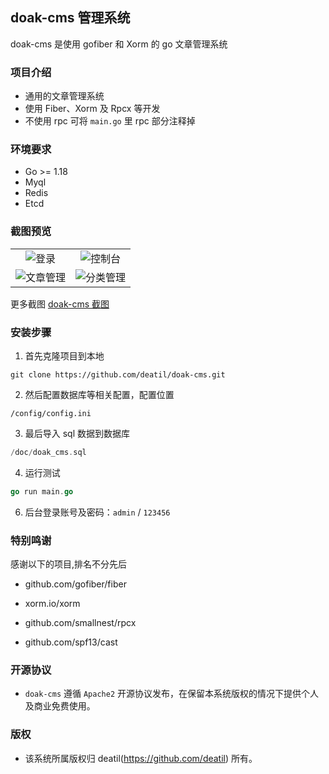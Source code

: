 ## doak-cms 管理系统

doak-cms 是使用 gofiber 和 Xorm 的 go 文章管理系统


### 项目介绍

*  通用的文章管理系统
*  使用 Fiber、Xorm 及 Rpcx 等开发
*  不使用 rpc 可将 `main.go` 里 rpc 部分注释掉


### 环境要求

 - Go >= 1.18
 - Myql
 - Redis
 - Etcd


### 截图预览

<table>
    <tr>
        <td width="50%">
            <center>
                <img alt="登录" src="https://user-images.githubusercontent.com/24578855/174941901-3f5dbcf7-2d0a-40dc-8dc1-14a92e4a8604.png" />
            </center>
        </td>
        <td width="50%">
            <center>
                <img alt="控制台" src="https://user-images.githubusercontent.com/24578855/174941661-795ae01a-c8b4-4275-8fbb-d50a7927a200.png" />
            </center>
        </td>
    </tr>
    <tr>
        <td width="50%">
            <center>
                <img alt="文章管理" src="https://user-images.githubusercontent.com/24578855/174941958-b7127708-7c8c-4dac-98d8-efc4db0a5c8a.png" />
            </center>
        </td>
        <td width="50%">
            <center>
                <img alt="分类管理" src="https://user-images.githubusercontent.com/24578855/174942001-1d4f7890-8b5a-4396-8c22-ce09e8f9f8d6.png" />
            </center>
        </td>
    </tr>
</table>

更多截图
[doak-cms 截图](https://github.com/deatil/doak-cms/issues/1)


### 安装步骤

1. 首先克隆项目到本地

```
git clone https://github.com/deatil/doak-cms.git
```

2. 然后配置数据库等相关配置，配置位置

```
/config/config.ini
```

3. 最后导入 sql 数据到数据库

```go
/doc/doak_cms.sql
```

4. 运行测试

```go
go run main.go
```

6. 后台登录账号及密码：`admin` / `123456`


### 特别鸣谢

感谢以下的项目,排名不分先后

 - github.com/gofiber/fiber

 - xorm.io/xorm

 - github.com/smallnest/rpcx
 
 - github.com/spf13/cast


### 开源协议

*  `doak-cms` 遵循 `Apache2` 开源协议发布，在保留本系统版权的情况下提供个人及商业免费使用。


### 版权

*  该系统所属版权归 deatil(https://github.com/deatil) 所有。
